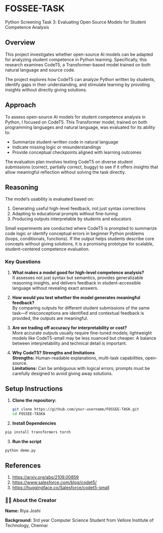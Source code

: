 # FOSSEE-TASK
Python Screening Task 3: Evaluating Open Source Models for Student Competence Analysis

## Overview
This project investigates whether open-source AI models can be adapted for analyzing student competence in Python learning. Specifically, this research examines CodeT5, a Transformer-based model trained on both natural language and source code.  

The project explores how CodeT5 can analyze Python written by students, identify gaps in their understanding, and stimulate learning by providing insights without directly giving solutions.

## Approach
To assess open-source AI models for student competence analysis in Python, I focused on CodeT5. This Transformer model, trained on both programming languages and natural language, was evaluated for its ability to:  
- Summarize student-written code in natural language  
- Indicate missing logic or misunderstandings  
- Provide conceptual checkpoints aligned with learning outcomes  

The evaluation plan involves testing CodeT5 on diverse student submissions (correct, partially correct, buggy) to see if it offers insights that allow meaningful reflection without solving the task directly.

## Reasoning
The model’s usability is evaluated based on:  
1. Generating useful high-level feedback, not just syntax corrections  
2. Adapting to educational prompts without fine-tuning  
3. Producing outputs interpretable by students and educators  

Small experiments are conducted where CodeT5 is prompted to summarize code logic or identify conceptual errors in beginner Python problems (loops, conditionals, functions). If the output helps students describe core concepts without giving solutions, it is a promising prototype for scalable, student-centered competence evaluation.

### Key Questions
1. **What makes a model good for high-level competence analysis?**  
   It assesses not just syntax but semantics, provides generalizable reasoning insights, and delivers feedback in student-accessible language without revealing exact answers.

2. **How would you test whether the model generates meaningful feedback?**  
   By comparing outputs for different student submissions of the same task—if misconceptions are identified and contextual feedback is provided, the outputs are meaningful.

3. **Are we trading off accuracy for interpretability or cost?**  
   More accurate outputs usually require fine-tuned models; lightweight models like CodeT5-small may be less nuanced but cheaper. A balance between interpretability and technical detail is important.

4. **Why CodeT5? Strengths and limitations**  
   **Strengths:** Human-readable explanations, multi-task capabilities, open-source.  
   **Limitations:** Can be ambiguous with logical errors; prompts must be carefully designed to avoid giving away solutions.

## Setup Instructions
1. **Clone the repository:**
   ```bash
   git clone https://github.com/your-username/FOSSEE-TASK.git
   cd FOSSEE-TASKA

2. **Install Dependencies**
```bash
pip install transformers torch
```
3. **Run the script**
```
python demo.py
```
## References
1. https://arxiv.org/abs/2109.00859
2. https://www.salesforce.com/blog/codet5/
3. https://huggingface.co/Salesforce/codet5-small

### 👩‍💻 About the Creator
**Name:** Riya Joshi

**Background:** 3rd year Computer Science Student from Vellore Institute of Technology, Chennai


